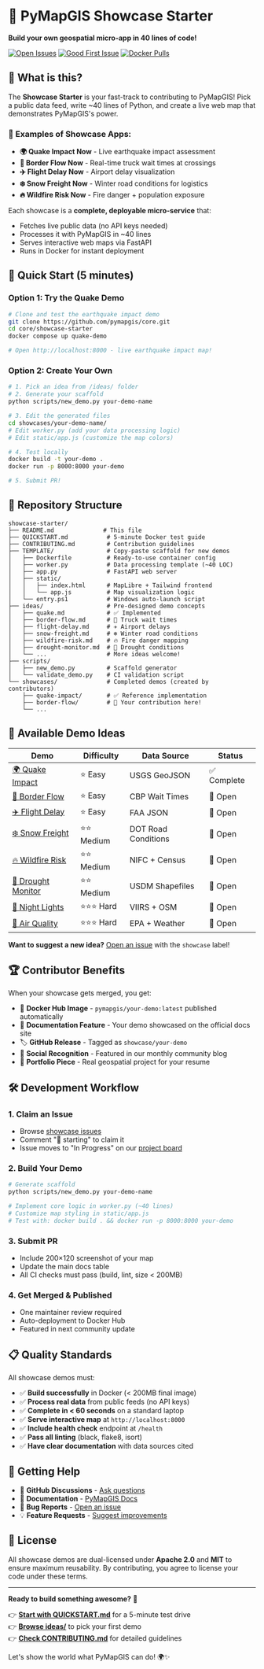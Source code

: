 # 🚀 PyMapGIS Showcase Starter

**Build your own geospatial micro-app in 40 lines of code!**

[![Open Issues](https://img.shields.io/github/issues/pymapgis/core/showcase)](https://github.com/pymapgis/core/issues?q=is%3Aissue+is%3Aopen+label%3Ashowcase)
[![Good First Issue](https://img.shields.io/github/issues/pymapgis/core/good%20first%20issue)](https://github.com/pymapgis/core/issues?q=is%3Aissue+is%3Aopen+label%3A%22good+first+issue%22)
[![Docker Pulls](https://img.shields.io/docker/pulls/pymapgis/core)](https://hub.docker.com/r/pymapgis/core)

## 🎯 What is this?

The **Showcase Starter** is your fast-track to contributing to PyMapGIS! Pick a public data feed, write ~40 lines of Python, and create a live web map that demonstrates PyMapGIS's power.

### 🌟 Examples of Showcase Apps:
- **🌍 Quake Impact Now** - Live earthquake impact assessment
- **🚛 Border Flow Now** - Real-time truck wait times at crossings  
- **✈️ Flight Delay Now** - Airport delay visualization
- **❄️ Snow Freight Now** - Winter road conditions for logistics
- **🔥 Wildfire Risk Now** - Fire danger + population exposure

Each showcase is a **complete, deployable micro-service** that:
- Fetches live public data (no API keys needed)
- Processes it with PyMapGIS in ~40 lines
- Serves interactive web maps via FastAPI
- Runs in Docker for instant deployment

## 🚀 Quick Start (5 minutes)

### Option 1: Try the Quake Demo
```bash
# Clone and test the earthquake impact demo
git clone https://github.com/pymapgis/core.git
cd core/showcase-starter
docker compose up quake-demo

# Open http://localhost:8000 - live earthquake impact map!
```

### Option 2: Create Your Own
```bash
# 1. Pick an idea from /ideas/ folder
# 2. Generate your scaffold
python scripts/new_demo.py your-demo-name

# 3. Edit the generated files
cd showcases/your-demo-name/
# Edit worker.py (add your data processing logic)
# Edit static/app.js (customize the map colors)

# 4. Test locally
docker build -t your-demo .
docker run -p 8000:8000 your-demo

# 5. Submit PR!
```

## 📁 Repository Structure

```
showcase-starter/
├── README.md              # This file
├── QUICKSTART.md           # 5-minute Docker test guide
├── CONTRIBUTING.md         # Contribution guidelines
├── TEMPLATE/               # Copy-paste scaffold for new demos
│   ├── Dockerfile          # Ready-to-use container config
│   ├── worker.py           # Data processing template (~40 LOC)
│   ├── app.py              # FastAPI web server
│   ├── static/
│   │   ├── index.html      # MapLibre + Tailwind frontend
│   │   └── app.js          # Map visualization logic
│   └── entry.ps1           # Windows auto-launch script
├── ideas/                  # Pre-designed demo concepts
│   ├── quake.md            # ✅ Implemented
│   ├── border-flow.md      # 🚛 Truck wait times
│   ├── flight-delay.md     # ✈️ Airport delays
│   ├── snow-freight.md     # ❄️ Winter road conditions
│   ├── wildfire-risk.md    # 🔥 Fire danger mapping
│   ├── drought-monitor.md  # 🌵 Drought conditions
│   └── ...                 # More ideas welcome!
├── scripts/
│   ├── new_demo.py         # Scaffold generator
│   └── validate_demo.py    # CI validation script
└── showcases/              # Completed demos (created by contributors)
    ├── quake-impact/       # ✅ Reference implementation
    ├── border-flow/        # 🚧 Your contribution here!
    └── ...
```

## 🎨 Available Demo Ideas

| Demo | Difficulty | Data Source | Status |
|------|------------|-------------|---------|
| [🌍 Quake Impact](ideas/quake.md) | ⭐ Easy | USGS GeoJSON | ✅ Complete |
| [🚛 Border Flow](ideas/border-flow.md) | ⭐ Easy | CBP Wait Times | 🚧 Open |
| [✈️ Flight Delay](ideas/flight-delay.md) | ⭐ Easy | FAA JSON | 🚧 Open |
| [❄️ Snow Freight](ideas/snow-freight.md) | ⭐⭐ Medium | DOT Road Conditions | 🚧 Open |
| [🔥 Wildfire Risk](ideas/wildfire-risk.md) | ⭐⭐ Medium | NIFC + Census | 🚧 Open |
| [🌵 Drought Monitor](ideas/drought-monitor.md) | ⭐⭐ Medium | USDM Shapefiles | 🚧 Open |
| [🌙 Night Lights](ideas/night-lights.md) | ⭐⭐⭐ Hard | VIIRS + OSM | 🚧 Open |
| [💨 Air Quality](ideas/air-quality.md) | ⭐⭐⭐ Hard | EPA + Weather | 🚧 Open |

**Want to suggest a new idea?** [Open an issue](https://github.com/pymapgis/core/issues/new?template=showcase-idea.md) with the `showcase` label!

## 🏆 Contributor Benefits

When your showcase gets merged, you get:

- 🐳 **Docker Hub Image** - `pymapgis/your-demo:latest` published automatically
- 📖 **Documentation Feature** - Your demo showcased on the official docs site
- 🏷️ **GitHub Release** - Tagged as `showcase/your-demo`
- 🎉 **Social Recognition** - Featured in our monthly community blog
- 💼 **Portfolio Piece** - Real geospatial project for your resume

## 🛠️ Development Workflow

### 1. Claim an Issue
- Browse [showcase issues](https://github.com/pymapgis/core/issues?q=is%3Aissue+is%3Aopen+label%3Ashowcase)
- Comment "🚀 starting" to claim it
- Issue moves to "In Progress" on our [project board](https://github.com/pymapgis/core/projects/1)

### 2. Build Your Demo
```bash
# Generate scaffold
python scripts/new_demo.py your-demo-name

# Implement core logic in worker.py (~40 lines)
# Customize map styling in static/app.js
# Test with: docker build . && docker run -p 8000:8000 your-demo
```

### 3. Submit PR
- Include 200×120 screenshot of your map
- Update the main docs table
- All CI checks must pass (build, lint, size < 200MB)

### 4. Get Merged & Published
- One maintainer review required
- Auto-deployment to Docker Hub
- Featured in next community update

## 📋 Quality Standards

All showcase demos must:

- ✅ **Build successfully** in Docker (< 200MB final image)
- ✅ **Process real data** from public feeds (no API keys)
- ✅ **Complete in < 60 seconds** on a standard laptop
- ✅ **Serve interactive map** at `http://localhost:8000`
- ✅ **Include health check** endpoint at `/health`
- ✅ **Pass all linting** (black, flake8, isort)
- ✅ **Have clear documentation** with data sources cited

## 🤝 Getting Help

- 💬 **GitHub Discussions** - [Ask questions](https://github.com/pymapgis/core/discussions)
- 📖 **Documentation** - [PyMapGIS Docs](https://pymapgis.readthedocs.io)
- 🐛 **Bug Reports** - [Open an issue](https://github.com/pymapgis/core/issues/new)
- 💡 **Feature Requests** - [Suggest improvements](https://github.com/pymapgis/core/discussions/categories/ideas)

## 📜 License

All showcase demos are dual-licensed under **Apache 2.0** and **MIT** to ensure maximum reusability. By contributing, you agree to license your code under these terms.

---

**Ready to build something awesome?** 🚀

👉 **[Start with QUICKSTART.md](QUICKSTART.md)** for a 5-minute test drive  
👉 **[Browse ideas/](ideas/)** to pick your first demo  
👉 **[Check CONTRIBUTING.md](CONTRIBUTING.md)** for detailed guidelines  

Let's show the world what PyMapGIS can do! 🌍✨
